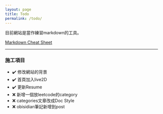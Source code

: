 ```yaml
---
layout: page
title: Todo
permalink: /todo/
---
```


目前網站是當作練習markdown的工具。

[Markdown Cheat Sheet](https://www.markdownguide.org/cheat-sheet/)

---
### 施工項目

- :heavy_check_mark: 修改網站的背景
- :heavy_check_mark: 首頁加入live2D
- :heavy_check_mark: 更新Resume
- :x: 新增一個放leetcode的category
- :x: categories文章改成Doc Style
- :x: obisidian筆記新增到post
